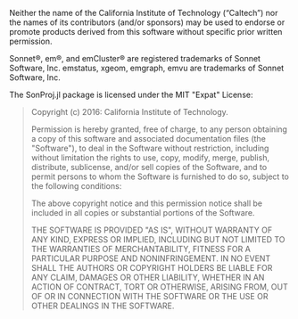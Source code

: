 Neither the name of the California Institute of Technology (“Caltech”) nor the names of
its contributors (and/or sponsors) may be used to endorse or promote products derived
from this software without specific prior written permission.

Sonnet®, em®, and emCluster® are registered trademarks of Sonnet Software, Inc.
emstatus, xgeom, emgraph, emvu are trademarks of Sonnet Software, Inc.

The SonProj.jl package is licensed under the MIT "Expat" License:

> Copyright (c) 2016: California Institute of Technology.
>
> Permission is hereby granted, free of charge, to any person obtaining
> a copy of this software and associated documentation files (the
> "Software"), to deal in the Software without restriction, including
> without limitation the rights to use, copy, modify, merge, publish,
> distribute, sublicense, and/or sell copies of the Software, and to
> permit persons to whom the Software is furnished to do so, subject to
> the following conditions:
>
> The above copyright notice and this permission notice shall be
> included in all copies or substantial portions of the Software.
>
> THE SOFTWARE IS PROVIDED "AS IS", WITHOUT WARRANTY OF ANY KIND,
> EXPRESS OR IMPLIED, INCLUDING BUT NOT LIMITED TO THE WARRANTIES OF
> MERCHANTABILITY, FITNESS FOR A PARTICULAR PURPOSE AND NONINFRINGEMENT.
> IN NO EVENT SHALL THE AUTHORS OR COPYRIGHT HOLDERS BE LIABLE FOR ANY
> CLAIM, DAMAGES OR OTHER LIABILITY, WHETHER IN AN ACTION OF CONTRACT,
> TORT OR OTHERWISE, ARISING FROM, OUT OF OR IN CONNECTION WITH THE
> SOFTWARE OR THE USE OR OTHER DEALINGS IN THE SOFTWARE.
